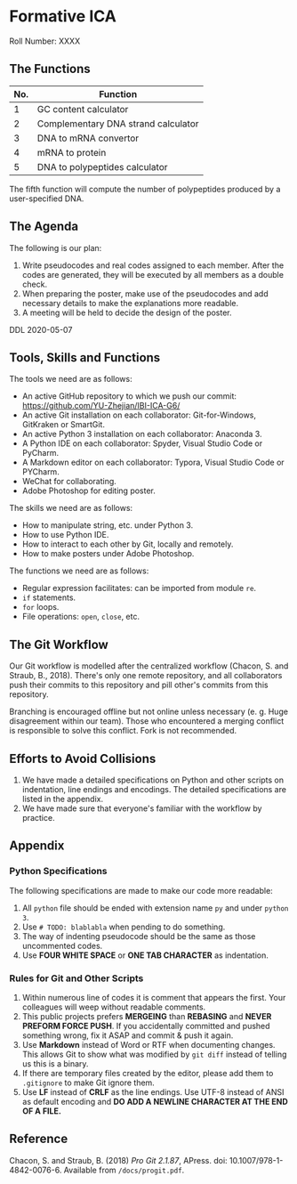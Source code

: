 # Formative ICA

Roll Number: XXXX

## The Functions

| No.  | Function                            |
| ---- | ----------------------------------- |
| 1    | GC content calculator               |
| 2    | Complementary DNA strand calculator |
| 3    | DNA to mRNA convertor               |
| 4    | mRNA to protein                     |
| 5    | DNA to polypeptides calculator      |

The fifth function will compute the number of polypeptides produced by a user-specified DNA.

## The Agenda

The following is our plan:

1. Write pseudocodes and real codes assigned to each member. After the codes are generated, they will be executed by all members as a double check. 
2. When preparing the poster, make use of the pseudocodes and add necessary details to make the explanations more readable.
3. A meeting will be held to decide the design of the poster.

DDL 2020-05-07

## Tools, Skills and Functions

The tools we need are as follows:

* An active GitHub repository to which we push our commit: https://github.com/YU-Zhejian/IBI-ICA-G6/
* An active Git installation on each collaborator: Git-for-Windows, GitKraken or SmartGit.
* An active Python 3 installation on each collaborator: Anaconda 3.
* A Python IDE  on each collaborator: Spyder, Visual Studio Code or PyCharm.
* A Markdown editor  on each collaborator: Typora, Visual Studio Code or PYCharm.
* WeChat for collaborating.
* Adobe Photoshop for editing poster.

The skills we need are as follows:

* How to manipulate string, etc. under Python 3.
* How to use Python IDE.
* How to interact to each other by Git, locally and remotely.
* How to make posters under Adobe Photoshop.

The functions we need are as follows:
* Regular expression facilitates: can be imported from module `re`.
* `if` statements.
* `for` loops.
* File operations: `open`, `close`, etc.
## The Git Workflow

Our Git workflow is modelled after the centralized workflow (Chacon, S. and Straub, B., 2018). There's only one remote repository, and all collaborators push their commits to this repository and pill other's commits from this repository.

Branching is encouraged offline but not online unless necessary (e. g. Huge disagreement within our team). Those who encountered a merging conflict is responsible to solve this conflict. Fork is not recommended.

## Efforts to Avoid Collisions

1. We have made a detailed specifications on Python and other scripts on indentation, line endings and encodings. The detailed specifications are listed in the appendix.
2. We have made sure that everyone's familiar with the workflow by practice.

## Appendix

### Python Specifications

The following specifications are made to make our code more readable:

1. All `python` file should be ended with extension name `py` and under `python 3`.
2. Use `# TODO: blablabla` when pending to do something.
3. The way of indenting pseudocode should be the same as those uncommented codes.
4. Use **FOUR WHITE SPACE** or **ONE TAB CHARACTER** as indentation.

### Rules for Git and Other Scripts

1. Within numerous line of codes it is comment that appears the first. Your colleagues will weep without readable comments.
2. This public projects prefers **MERGEING** than **REBASING** and **NEVER PREFORM FORCE PUSH**. If you accidentally committed and pushed something wrong, fix it ASAP and commit & push it again.
3. Use **Markdown** instead of Word or RTF when documenting changes. This allows Git to show what was modified by `git diff` instead of telling us this is a binary.
4. If there are temporary files created by the editor, please add them to `.gitignore` to make Git ignore them.
5. Use **LF** instead of **CRLF** as the line endings. Use UTF-8 instead of ANSI as default encoding and **DO ADD A NEWLINE CHARACTER AT THE END OF A FILE.** 

## Reference

Chacon, S. and Straub, B. (2018) *Pro Git 2.1.87*, APress. doi: 10.1007/978-1-4842-0076-6. Available from `/docs/progit.pdf`.

